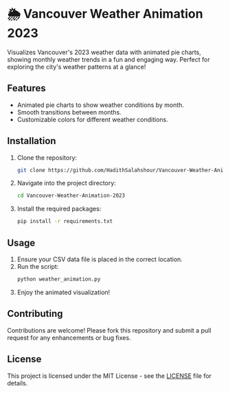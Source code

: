 # 🌦️ Vancouver Weather Animation 2023
Visualizes Vancouver's 2023 weather data with animated pie charts, showing monthly weather trends in a fun and engaging way. Perfect for exploring the city's weather patterns at a glance!
## Features
- Animated pie charts to show weather conditions by month.
- Smooth transitions between months.
- Customizable colors for different weather conditions.

## Installation
1. Clone the repository:
    ```bash
    git clone https://github.com/HadithSalahshour/Vancouver-Weather-Animation-2023.git
    ```
2. Navigate into the project directory:
    ```bash
    cd Vancouver-Weather-Animation-2023
    ```
3. Install the required packages:
    ```bash
    pip install -r requirements.txt
    ```

## Usage
1. Ensure your CSV data file is placed in the correct location.
2. Run the script:
    ```bash
    python weather_animation.py
    ```
3. Enjoy the animated visualization!

## Contributing
Contributions are welcome! Please fork this repository and submit a pull request for any enhancements or bug fixes.

## License
This project is licensed under the MIT License - see the [LICENSE](LICENSE) file for details.
